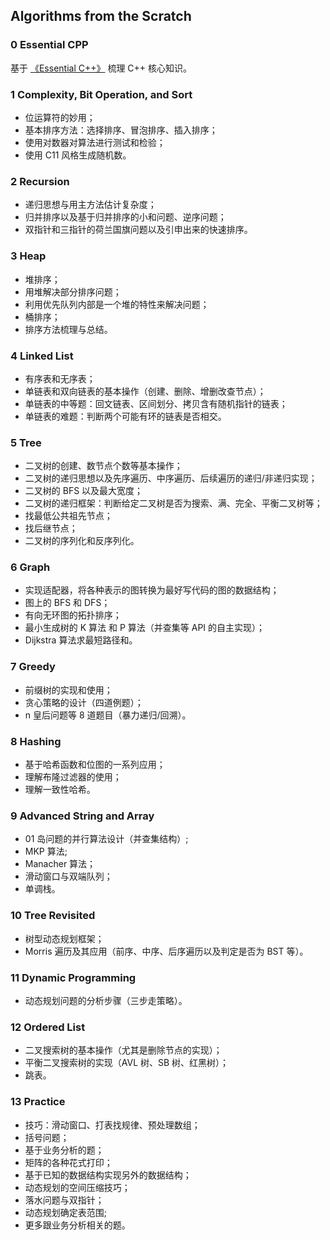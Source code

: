 ## Algorithms from the Scratch

[//]: # (### TODO)

[//]: # ()
[//]: # (* 梳理《Essential C++》中剩余部分；)

[//]: # (* 补充树和图上的其他常见问题和算法。)

### 0 Essential CPP

基于 [《Essential C++》](https://www.amazon.sg/Essential-C-Stanley-B-Lippman/dp/0201485184) 梳理 C++ 核心知识。

### 1 Complexity, Bit Operation, and Sort

* 位运算符的妙用；
* 基本排序方法：选择排序、冒泡排序、插入排序；
* 使用对数器对算法进行测试和检验；
* 使用 C11 风格生成随机数。

### 2 Recursion

* 递归思想与用主方法估计复杂度；
* 归并排序以及基于归并排序的小和问题、逆序问题；
* 双指针和三指针的荷兰国旗问题以及引申出来的快速排序。

### 3 Heap

* 堆排序；
* 用堆解决部分排序问题；
* 利用优先队列内部是一个堆的特性来解决问题；
* 桶排序；
* 排序方法梳理与总结。

### 4 Linked List

* 有序表和无序表；
* 单链表和双向链表的基本操作（创建、删除、增删改查节点）；
* 单链表的中等题：回文链表、区间划分、拷贝含有随机指针的链表；
* 单链表的难题：判断两个可能有环的链表是否相交。

### 5 Tree

* 二叉树的创建、数节点个数等基本操作；
* 二叉树的递归思想以及先序遍历、中序遍历、后续遍历的递归/非递归实现；
* 二叉树的 BFS 以及最大宽度；
* 二叉树的递归框架：判断给定二叉树是否为搜索、满、完全、平衡二叉树等；
* 找最低公共祖先节点；
* 找后继节点；
* 二叉树的序列化和反序列化。

### 6 Graph

* 实现适配器，将各种表示的图转换为最好写代码的图的数据结构；
* 图上的 BFS 和 DFS；
* 有向无环图的拓扑排序；
* 最小生成树的 K 算法 和 P 算法（并查集等 API 的自主实现）；
* Dijkstra 算法求最短路径和。

### 7 Greedy

* 前缀树的实现和使用；
* 贪心策略的设计（四道例题）；
* n 皇后问题等 8 道题目（暴力递归/回溯）。

### 8 Hashing

* 基于哈希函数和位图的一系列应用；
* 理解布隆过滤器的使用；
* 理解一致性哈希。

### 9 Advanced String and Array

* 01 岛问题的并行算法设计（并查集结构）;
* MKP 算法;
* Manacher 算法；
* 滑动窗口与双端队列；
* 单调栈。

### 10 Tree Revisited

* 树型动态规划框架；
* Morris 遍历及其应用（前序、中序、后序遍历以及判定是否为 BST 等）。

### 11 Dynamic Programming

* 动态规划问题的分析步骤（三步走策略）。

### 12 Ordered List

* 二叉搜索树的基本操作（尤其是删除节点的实现）；
* 平衡二叉搜索树的实现（AVL 树、SB 树、红黑树）；
* 跳表。

### 13 Practice

* 技巧：滑动窗口、打表找规律、预处理数组；
* 括号问题；
* 基于业务分析的题；
* 矩阵的各种花式打印；
* 基于已知的数据结构实现另外的数据结构；
* 动态规划的空间压缩技巧；
* 落水问题与双指针；
* 动态规划确定表范围;
* 更多跟业务分析相关的题。